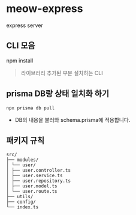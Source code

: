 # meow-express

express server

## CLI 모음

npm install

> 라이브러리 추가된 부분 설치하는 CLI

## prisma DB랑 상태 일치화 하기

```
npx prisma db pull
```

- DB의 내용을 불러와 schema.prisma에 적용합니다.

## 패키지 규칙

```
src/
├── modules/
│ └── user/
│ ├── user.controller.ts
│ ├── user.service.ts
│ ├── user.repository.ts
│ ├── user.model.ts
│ └── user.route.ts
├── utils/
├── config/
└── index.ts
```
